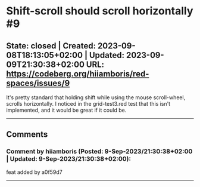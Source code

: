 # Shift-scroll should scroll horizontally #9

**State:** closed | **Created:** 2023-09-08T18:13:05+02:00 | **Updated:** 2023-09-09T21:30:38+02:00
**URL:** <https://codeberg.org/hiiamboris/red-spaces/issues/9>
---

It's pretty standard that holding shift while using the mouse scroll-wheel, scrolls horizontally. I noticed in the grid-test3.red test that this isn't implemented, and it would be great if it could be.

---
## Comments

### Comment by **hiiamboris** (**Posted:** 9-Sep-2023/21:30:38+02:00 | **Updated:** 9-Sep-2023/21:30:38+02:00):

feat added by a0f59d7

---
